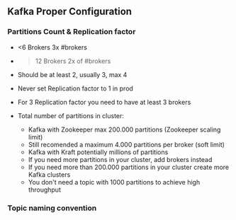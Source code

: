## Kafka Proper Configuration
### Partitions Count & Replication factor

- <6 Brokers 3x #brokers
- >12 Brokers 2x of #brokers

- Should be at least 2, usually 3, max 4
- Never set Replication factor to 1 in prod
- For 3 Replication factor you need to have at least 3 brokers

- Total number of partitions in cluster:
    - Kafka with Zookeeper max 200.000 partitions (Zookeeper scaling limit)
    - Still recomended a maximum 4.000 partitions per broker (soft limit)
    - Kafka with Kraft potentially millions of partitions
    - If you need more partitions in your cluster, add brokers instead
    - If you need more than 200.000 partitions in your cluster create more Kafka clusters
    - You don't need a topic with 1000 partitions to achieve high throughput

### Topic naming convention
